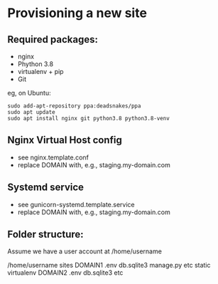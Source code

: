 Provisioning a new site
=======================

## Required packages:

* nginx
* Phython 3.8
* virtualenv + pip
* Git

eg, on Ubuntu:

	sudo add-apt-repository ppa:deadsnakes/ppa
	sudo apt update
	sudo apt install nginx git python3.8 python3.8-venv

## Nginx Virtual Host config

* see nginx.template.conf
* replace DOMAIN with, e.g., staging.my-domain.com

## Systemd service

* see gunicorn-systemd.template.service
* replace DOMAIN with, e.g., staging.my-domain.com

## Folder structure:

Assume we have a user account at /home/username

/home/username
	sites
		DOMAIN1
			.env
			db.sqlite3
			manage.py etc
			static
			virtualenv
		DOMAIN2
			.env
			db.sqlite3
			etc
